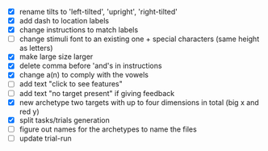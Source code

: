 - [x] rename tilts to 'left-tilted', 'upright', 'right-tilted'
- [x] add dash to location labels
- [x] change instructions to match labels
- [ ] change stimuli font to an existing one + special characters (same height as letters)
- [x] make large size larger
- [x] delete comma before 'and's in instructions
- [x] change a(n) to comply with the vowels
- [ ] add text "click to see features"
- [ ] add text "no target present" if giving feedback
- [x] new archetype two targets with up to four dimensions in total (big x and red y)
- [x] split tasks/trials generation
- [ ] figure out names for the archetypes to name the files
- [ ] update trial-run
